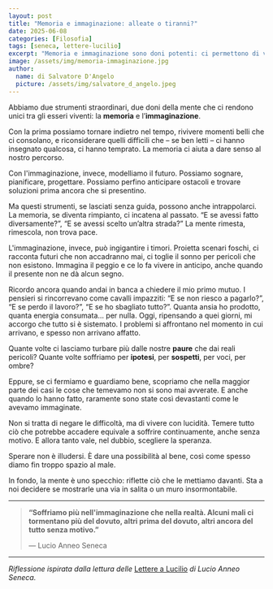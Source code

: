 ```yaml
---
layout: post
title: "Memoria e immaginazione: alleate o tiranni?"
date: 2025-06-08
categories: [Filosofia]
tags: [seneca, lettere-lucilio]
excerpt: "Memoria e immaginazione sono doni potenti: ci permettono di viaggiare nel tempo, di apprendere dal passato e costruire il futuro. Ma se non li governiamo, rischiano di governarci. Questo post è una riflessione su come la mente può diventare il nostro rifugio… o la nostra trappola."
image: /assets/img/memoria-immaginazione.jpg
author:
  name: di Salvatore D'Angelo
  picture: /assets/img/salvatore_d_angelo.jpeg
---
```


Abbiamo due strumenti straordinari, due doni della mente che ci rendono unici tra gli esseri viventi: la **memoria** e l’**immaginazione**.

Con la prima possiamo tornare indietro nel tempo, rivivere momenti belli che ci consolano, e riconsiderare quelli difficili che – se ben letti – ci hanno insegnato qualcosa, ci hanno temprato. La memoria ci aiuta a dare senso al nostro percorso.

Con l'immaginazione, invece, modelliamo il futuro. Possiamo sognare, pianificare, progettare. Possiamo perfino anticipare ostacoli e trovare soluzioni prima ancora che si presentino.

Ma questi strumenti, se lasciati senza guida, possono anche intrappolarci.
La memoria, se diventa rimpianto, ci incatena al passato.
“E se avessi fatto diversamente?”, “E se avessi scelto un’altra strada?”
La mente rimesta, rimescola, non trova pace.

L'immaginazione, invece, può ingigantire i timori. Proietta scenari foschi, ci racconta futuri che non accadranno mai, ci toglie il sonno per pericoli che non esistono. Immagina il peggio e ce lo fa vivere in anticipo, anche quando il presente non ne dà alcun segno.

Ricordo ancora quando andai in banca a chiedere il mio primo mutuo. I pensieri si rincorrevano come cavalli impazziti: “E se non riesco a pagarlo?”, “E se perdo il lavoro?”, “E se ho sbagliato tutto?”. Quanta ansia ho prodotto, quanta energia consumata… per nulla. Oggi, ripensando a quei giorni, mi accorgo che tutto si è sistemato. I problemi si affrontano nel momento in cui arrivano, e spesso non arrivano affatto.

Quante volte ci lasciamo turbare più dalle nostre **paure** che dai reali pericoli? Quante volte soffriamo per **ipotesi**, per **sospetti**, per voci, per ombre?

Eppure, se ci fermiamo e guardiamo bene, scopriamo che nella maggior parte dei casi le cose che temevamo non si sono mai avverate. E anche quando lo hanno fatto, raramente sono state così devastanti come le avevamo immaginate.

Non si tratta di negare le difficoltà, ma di vivere con lucidità.
Temere tutto ciò che potrebbe accadere equivale a soffrire continuamente, anche senza motivo.
E allora tanto vale, nel dubbio, scegliere la speranza.

Sperare non è illudersi. È dare una possibilità al bene, così come spesso diamo fin troppo spazio al male.

In fondo, la mente è uno specchio: riflette ciò che le mettiamo davanti. Sta a noi decidere se mostrarle una via in salita o un muro insormontabile.

---

> **“Soffriamo più nell'immaginazione che nella realtà. Alcuni mali ci tormentano più del dovuto, altri prima del dovuto, altri ancora del tutto senza motivo.”**
>
> — Lucio Anneo Seneca

---

*Riflessione ispirata dalla lettura delle* [Lettere a Lucilio](https://www.amazon.it/Lettere-Lucilio-Lucio-Anneo-Seneca/dp/886311532X/) *di Lucio Anneo Seneca.*